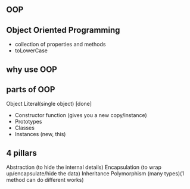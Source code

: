 ## OOP

## Object Oriented Programming
- collection of properties and methods
- toLowerCase

## why use OOP

## parts of OOP
Object Literal(single object)   [done]

- Constructor function  (gives you a new copy/instance)
- Prototypes
- Classes
- Instances (new, this)


## 4 pillars 
Abstraction (to hide the internal details)
Encapsulation   (to wrap up/encapsulate/hide the data)
Inheritance
Polymorphism    (many types)(1 method can do different works)